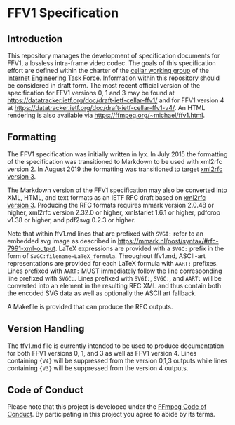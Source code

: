 # FFV1 Specification

## Introduction

This repository manages the development of specification documents for FFV1, a lossless intra-frame video codec. The goals of this specification effort are defined within the charter of the [cellar working group](https://datatracker.ietf.org/wg/cellar/charter/) of the [Internet Engineering Task Force](https://ietf.org/). Information within this repository should be considered in draft form. The most recent official version of the specification for FFV1 versions 0, 1 and 3 may be found at https://datatracker.ietf.org/doc/draft-ietf-cellar-ffv1/ and for FFV1 version 4 at https://datatracker.ietf.org/doc/draft-ietf-cellar-ffv1-v4/. An HTML rendering is also available via https://ffmpeg.org/~michael/ffv1.html.

## Formatting

The FFV1 specification was initially written in lyx. In July 2015 the formatting of the specification was transitioned to Markdown to be used with xml2rfc version 2. In August 2019 the formatting was transitioned to target [xml2rfc version 3](https://tools.ietf.org/html/rfc7991).

The Markdown version of the FFV1 specification may also be converted into XML, HTML, and text formats as an IETF RFC draft based on [xml2rfc version 3](https://tools.ietf.org/html/rfc7991). Producing the RFC formats requires mmark version 2.0.48 or higher, xml2rfc version 2.32.0 or higher, xmlstarlet 1.6.1 or higher, pdfcrop v1.38 or higher, and pdf2svg 0.2.3 or higher.

Note that within ffv1.md lines that are prefixed with `SVGI:` refer to an embedded svg image as described in https://mmark.nl/post/syntax/#rfc-7991-xml-output. LaTeX expressions are provided with a `SVGC:` prefix in the form of `SVGC:filename=LaTeX_formula`. Throughout ffv1.md, ASCII-art representations are provided for each LaTeX formula with `AART:` prefixes. Lines prefixed with `AART:` MUST immediately follow the line corresponding line prefixed with `SVGC:`. Lines prefixed with `SVGI:`, `SVGC:`, and `AART:` will be converted into an <artset> element in the resulting RFC XML and thus contain both the encoded SVG data as well as optionally the ASCII art fallback.

A Makefile is provided that can produce the RFC outputs.

## Version Handling

The ffv1.md file is currently intended to be used to produce documentation for both FFV1 versions 0, 1, and 3 as well as FFV1 version 4. Lines containing `{V4}` will be suppressed from the version 0,1,3 outputs while lines containing `{V3}` will be suppressed from the version 4 outputs.

## Code of Conduct

Please note that this project is developed under the [FFmpeg Code of Conduct](https://www.ffmpeg.org/developer.html#Code-of-conduct). By participating in this project you agree to abide by its terms.
